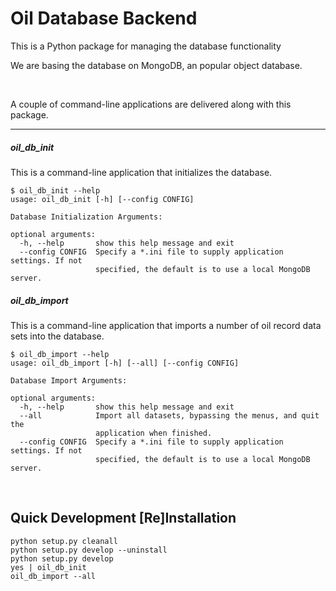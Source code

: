 # Oil Database Backend

This is a Python package for managing the database functionality

We are basing the database on MongoDB, an popular object database.

&nbsp;

A couple of command-line applications are delivered along with this package.

---

##### oil\_db\_init

This is a command-line application that initializes the database.

```
$ oil_db_init --help  
usage: oil_db_init [-h] [--config CONFIG]

Database Initialization Arguments:

optional arguments:
  -h, --help       show this help message and exit
  --config CONFIG  Specify a *.ini file to supply application settings. If not
                   specified, the default is to use a local MongoDB server.
```

##### oil\_db\_import

This is a command-line application that imports a number of oil record
data sets into the database.

```
$ oil_db_import --help
usage: oil_db_import [-h] [--all] [--config CONFIG]

Database Import Arguments:

optional arguments:
  -h, --help       show this help message and exit
  --all            Import all datasets, bypassing the menus, and quit the
                   application when finished.
  --config CONFIG  Specify a *.ini file to supply application settings. If not
                   specified, the default is to use a local MongoDB server.
```

&nbsp;

## Quick Development [Re]Installation

```
python setup.py cleanall
python setup.py develop --uninstall
python setup.py develop
yes | oil_db_init
oil_db_import --all
```
